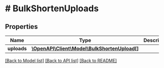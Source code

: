 # # BulkShortenUploads

## Properties

Name | Type | Description | Notes
------------ | ------------- | ------------- | -------------
**uploads** | [**\OpenAPI\Client\Model\BulkShortenUpload[]**](BulkShortenUpload.md) |  |

[[Back to Model list]](../../README.md#models) [[Back to API list]](../../README.md#endpoints) [[Back to README]](../../README.md)
